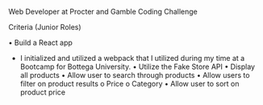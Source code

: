 Web Developer at Procter and Gamble Coding Challenge

Criteria (Junior Roles)

• Build a React app

- I initialized and utilized a webpack that I utilized during my time at a Bootcamp for Bottega University.
  • Utilize the Fake Store API
  • Display all products
  • Allow user to search through products
  • Allow users to filter on product results
  o Price
  o Category
  • Allow user to sort on product price
